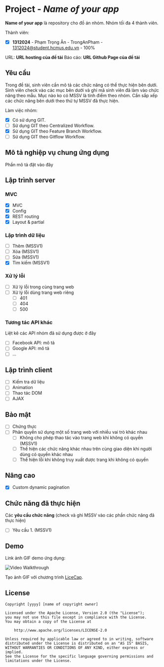 # Project - *Name of your app*

**Name of your app** là repository cho đồ án nhóm. Nhóm tối đa 4 thành viên.

Thành viên:
* [x] **1312024** - Phạm Trọng Ân - TrongAnPham - 1312024@student.hcmus.edu.vn - 100%

URL: **URL hosting của đề tài**
Báo cáo: **URL Github Page của đề tài**

## Yêu cầu

Trong đề tài, sinh viên cần mô tả các chức năng có thể thực hiện bên dưới. Sinh viên check vào các mục bên dưới và ghi mã sinh viên đã làm vào chức năng theo mẫu. Mục nào ko có MSSV là tính điểm theo nhóm. Cần sắp xếp các chức năng bên dưới theo thứ tự MSSV đã thực hiện.

Làm việc nhóm:
* [x] Có sử dụng GIT.
* [ ] Sử dụng GIT theo Centralized Workflow.
* [x] Sử dụng GIT theo Feature Branch Workflow.
* [ ] Sử dụng GIT theo Gitflow Workflow.

## Mô tả nghiệp vụ chung ứng dụng
Phần mô tả đặt vào đây

## Lập trình server
### MVC
* [x] MVC
* [x] Config
* [x] REST routing
* [x] Layout & partial

### Lập trình dữ liệu
* [ ] Thêm (MSSV1)
* [ ] Xóa (MSSV1)
* [ ] Sửa (MSSV1)
* [x] Tìm kiếm (MSSV1)

### Xử lý lỗi
* [ ] Xử lý lỗi trong cùng trang web
* [ ] Xử lý lỗi dùng trang web riêng
   * [ ] 401
   * [ ] 404
   * [ ] 500

### Tương tác API khác
Liệt kê các API nhóm đã sử dụng được ở đây
* [ ] Facebook API: mô tả
* [ ] Google API: mô tả
* [ ] ...

## Lập trình client
* [ ] Kiểm tra dữ liệu
* [ ] Animation
* [ ] Thao tác DOM
* [ ] AJAX

## Bảo mật
* [ ] Chứng thực
* [ ] Phân quyền sử dụng một số trang web với nhiều vai trò khác nhau
   * [ ] Không cho phép thao tác vào trang web khi không có quyền (MSSV1)
   * [ ] Thể hiện các chức năng khác nhau trên cùng giao diện khi người dùng có quyền khác nhau
   * [ ] Thể hiện lỗi khi không truy xuất được trang khi không có quyền

## Nâng cao
* [x] Custom dynamic pagination

## Chức năng đã thực hiện
Các **yêu cầu chức năng** (check và ghi MSSV vào các phần chức năng đã thực hiện)
* [ ] Yêu cầu 1. (MSSV1)


## Demo

Link ảnh GIF demo ứng dụng:

![Video Walkthrough](demo.gif)

Tạo ảnh GIF với chương trình [LiceCap](http://www.cockos.com/licecap/).


## License

    Copyright [yyyy] [name of copyright owner]

    Licensed under the Apache License, Version 2.0 (the "License");
    you may not use this file except in compliance with the License.
    You may obtain a copy of the License at

        http://www.apache.org/licenses/LICENSE-2.0

    Unless required by applicable law or agreed to in writing, software
    distributed under the License is distributed on an "AS IS" BASIS,
    WITHOUT WARRANTIES OR CONDITIONS OF ANY KIND, either express or implied.
    See the License for the specific language governing permissions and
    limitations under the License.
